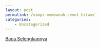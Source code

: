 ```yaml
---
layout: post
permalink: /mimpi-membunuh-semut-hitam/
categories:
    - Uncategorized
---
```


[Baca Selengkapnya](/08)